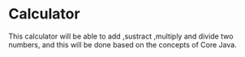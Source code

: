 # Calculator
This calculator will be able to add ,sustract ,multiply and divide two numbers, and this will be done based on the concepts of Core Java.
